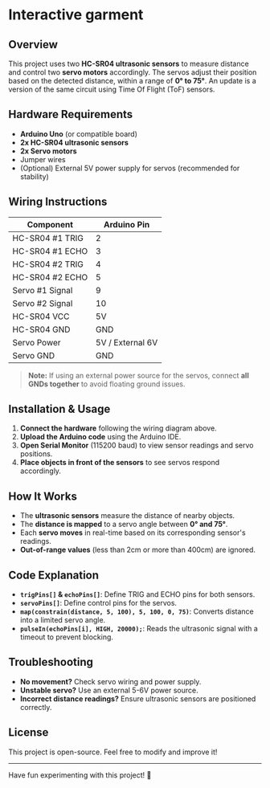# Interactive garment
## Overview
This project uses two **HC-SR04 ultrasonic sensors** to measure distance and control two **servo motors** accordingly. The servos adjust their position based on the detected distance, within a range of **0° to 75°**.
An update is a version of the same circuit using Time Of Flight (ToF) sensors.

## Hardware Requirements
- **Arduino Uno** (or compatible board)
- **2x HC-SR04 ultrasonic sensors**
- **2x Servo motors**
- Jumper wires
- (Optional) External 5V power supply for servos (recommended for stability)

## Wiring Instructions
| Component  | Arduino Pin |
|------------|------------|
| HC-SR04 #1 TRIG | 2 |
| HC-SR04 #1 ECHO | 3 |
| HC-SR04 #2 TRIG | 4 |
| HC-SR04 #2 ECHO | 5 |
| Servo #1 Signal | 9 |
| Servo #2 Signal | 10 |
| HC-SR04 VCC | 5V |
| HC-SR04 GND | GND |
| Servo Power | 5V / External 6V |
| Servo GND | GND |

> **Note:** If using an external power source for the servos, connect **all GNDs together** to avoid floating ground issues.

## Installation & Usage
1. **Connect the hardware** following the wiring diagram above.
2. **Upload the Arduino code** using the Arduino IDE.
3. **Open Serial Monitor** (115200 baud) to view sensor readings and servo positions.
4. **Place objects in front of the sensors** to see servos respond accordingly.

## How It Works
- The **ultrasonic sensors** measure the distance of nearby objects.
- The **distance is mapped** to a servo angle between **0° and 75°**.
- Each **servo moves** in real-time based on its corresponding sensor's readings.
- **Out-of-range values** (less than 2cm or more than 400cm) are ignored.

## Code Explanation
- **`trigPins[]` & `echoPins[]`**: Define TRIG and ECHO pins for both sensors.
- **`servoPins[]`**: Define control pins for the servos.
- **`map(constrain(distance, 5, 100), 5, 100, 0, 75)`**: Converts distance into a limited servo angle.
- **`pulseIn(echoPins[i], HIGH, 20000);`**: Reads the ultrasonic signal with a timeout to prevent blocking.

## Troubleshooting
- **No movement?** Check servo wiring and power supply.
- **Unstable servo?** Use an external 5-6V power source.
- **Incorrect distance readings?** Ensure ultrasonic sensors are positioned correctly.

## License
This project is open-source. Feel free to modify and improve it!

---

Have fun experimenting with this project! 🚀

